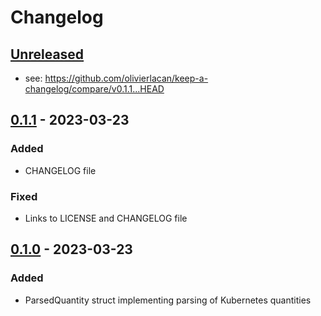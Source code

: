 # Changelog

## [Unreleased]

- see: <https://github.com/olivierlacan/keep-a-changelog/compare/v0.1.1...HEAD>

## [0.1.1] - 2023-03-23

### Added

- CHANGELOG file

### Fixed

- Links to LICENSE and CHANGELOG file

## [0.1.0] - 2023-03-23

### Added

- ParsedQuantity struct implementing parsing of Kubernetes quantities

[unreleased]: https://github.com/olivierlacan/keep-a-changelog/compare/v0.1.1...HEAD
[0.1.1]: https://github.com/thomask33/kube-quantity-rs/releases/tag/v0.1.1
[0.1.0]: https://github.com/thomask33/kube-quantity-rs/releases/tag/v0.1.0
